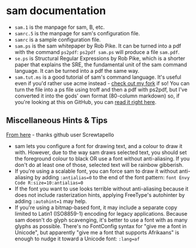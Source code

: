 # sam documentation

* `sam.1` is the manpage for sam, B, etc.
* `samrc.5` is the manpage for sam's configuration file.
* `samrc` is a sample configuration file.
* `sam.ps` is the sam whitepaper by Rob Pike. It can be turned into a pdf with
  the command `ps2pdf`: `ps2pdf sam.ps` will produce a file `sam.pdf`.
* `se.ps` is Structural Regular Expressions by Rob Pike, which is a shorter
  paper that explains the SRE, the fundamental unit of the sam command
  language. It can be turned into a pdf the same way.
* `sam.tut.ms` is a good tutorial of sam's command language. It's useful even if
  you'd rather use acme instead - [check out my fork][acme2k] if so! You can
  turn the file into a ps file using troff and then a pdf with ps2pdf, but I've
  converted it into the gods' own format (80-column markdown) so, if you're
  looking at this on GitHub, you can [read it right here](sam_tut.md).

[acme2k]: https://github.com/japanoise/acme2k

## Miscellaneous Hints & Tips

[From here](https://github.com/deadpixi/sam/issues/63) - thanks github user
Screwtapello

* sam lets you configure a font for drawing text, and a colour to draw it
  with. However, due to the way sam draws selected text, you should set the
  foreground colour to black OR use a font without anti-aliasing. If you don't
  do at least one of those, selected text will be rainbow gibberish.
* If you're using a scalable font, you can force sam to draw it without
  anti-aliasing by adding `:antialias=0` to the end of the font pattern: `font
  Envy Code R:size=10:antialias=0`
* If the font you want to use looks terrible without anti-aliasing because it
  does not include rasterization hints, applying FreeType's autohinter by adding
  `:autohint=1` may help.
* If you're using a bitmap-based font, it may include a separate copy limited to
  Latin1 (ISO8859-1) encoding for legacy applications. Because sam doesn't do
  glyph scavenging, it's better to use a font with as many glyphs as
  possible. There's no FontConfig syntax for "give me a font in Unicode", but
  apparently "give me a font that supports Afrikaans" is enough to nudge it
  toward a Unicode font: `:lang=af`
